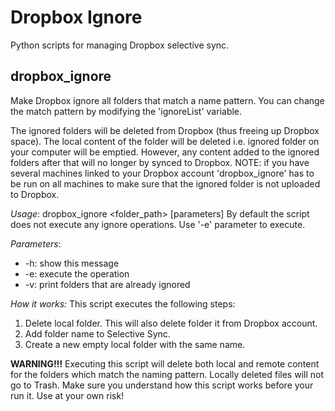 Dropbox Ignore
==============
Python scripts for managing Dropbox selective sync.

dropbox_ignore
--------------
Make Dropbox ignore all folders that match a name pattern.
You can change the match pattern by modifying the 'ignoreList' variable.

The ignored folders will be deleted from Dropbox (thus freeing up Dropbox space). The local content of the folder will be deleted i.e. ignored folder on your computer will be emptied. However, any content added to the ignored folders after that will no longer by synced to Dropbox.
NOTE: if you have several machines linked to your Dropbox account 'dropbox_ignore' has to be run on all machines to make sure that the ignored folder is not uploaded to Dropbox.

*Usage*: dropbox_ignore <folder_path> [parameters]
By default the script does not execute any ignore operations. Use '-e' parameter to execute.

*Parameters*:
* -h:    show this message
* -e:    execute the operation
* -v:    print folders that are already ignored

*How it works:*
This script executes the following steps:
1. Delete local folder. This will also delete folder it from Dropbox account.
2. Add folder name to Selective Sync.
3. Create a new empty local folder with the same name.

**WARNING!!!**
Executing this script will delete both local and remote content for the folders which match the naming pattern. Locally deleted files will not go to Trash. Make sure you understand how this script works before your run it. Use at your own risk!
